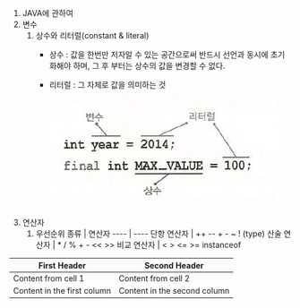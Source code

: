 1. JAVA에 관하여
1. 변수
   1. 상수와 리터럴(constant & literal)
      - 상수 : 값을 한번만 저자알 수 있는 공간으로써 반드시 선언과 동시에 초기화해야 하며, 그 후 부터는 상수의 값을 변경할 수 없다.
      - 리터럴 : 그 자체로 값을 의미하는 것
      
         ![](/img/java1.PNG)
1. 연산자
   1. 우선순위
   종류 | 연산자
   ---- | ----
   단항 연산자 | ++ -- + - ~ ! (type)
   산술 연산자 | * / % + - << >>
   비교 연산자 | < > <= >= instanceof
   
First Header | Second Header
------------ | -------------
Content from cell 1 | Content from cell 2
Content in the first column | Content in the second column
